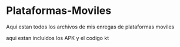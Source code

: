 # Plataformas-Moviles
Aqui estan todos los archivos de mis enregas de plataformas moviles 

aqui estan incluidos los APK y el codigo kt 
